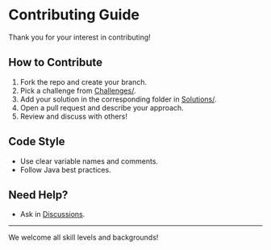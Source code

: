 # Contributing Guide

Thank you for your interest in contributing!

## How to Contribute

1. Fork the repo and create your branch.
2. Pick a challenge from [Challenges/](../Challenges/).
3. Add your solution in the corresponding folder in [Solutions/](../Solutions/).
4. Open a pull request and describe your approach.
5. Review and discuss with others!

## Code Style

- Use clear variable names and comments.
- Follow Java best practices.

## Need Help?

- Ask in [Discussions](../../discussions).

---

We welcome all skill levels and backgrounds!